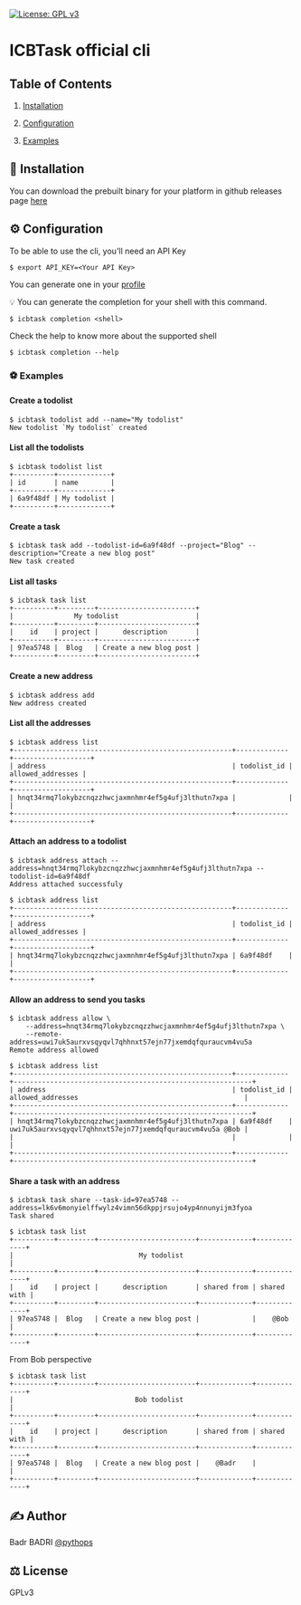 [![License: GPL v3](https://img.shields.io/badge/License-GPLv3-blue.svg)](https://www.gnu.org/licenses/gpl-3.0)

# ICBTask official cli

## Table of Contents

1. [Installation](#-installation)

2. [Configuration](#-configuration)

3. [Examples](#-examples)

## 🔌 Installation

You can download the prebuilt binary for your platform in github releases page [here](https://github.com/icbtask/client/releases)

## ⚙️ Configuration

To be able to use the cli, you'll need an API Key

```
$ export API_KEY=<Your API Key>
```

You can generate one in your [profile](https://icbtask.com)

💡 You can generate the completion for your shell with this command.

```
$ icbtask completion <shell>
```

Check the help to know more about the supported shell

```
$ icbtask completion --help
```

### ⚽ Examples

#### Create a todolist

```
$ icbtask todolist add --name="My todolist"
New todolist `My todolist` created
```

#### List all the todolists

```
$ icbtask todolist list
+----------+-------------+
| id       | name        |
+----------+-------------+
| 6a9f48df | My todolist |
+----------+-------------+
```

#### Create a task

```
$ icbtask task add --todolist-id=6a9f48df --project="Blog" --description="Create a new blog post"
New task created
```

#### List all tasks

```
$ icbtask task list
+----------+---------+------------------------+
|               My todolist                   |
+----------+---------+------------------------+
|    id    | project |      description       |
+----------+---------+------------------------+
| 97ea5748 |  Blog   | Create a new blog post |
+----------+---------+------------------------+
```

#### Create a new address

```
$ icbtask address add
New address created
```

#### List all the addresses

```
$ icbtask address list
+------------------------------------------------------+-------------+-------------------+
| address                                              | todolist_id | allowed_addresses |
+------------------------------------------------------+-------------+-------------------+
| hnqt34rmq7lokybzcnqzzhwcjaxmnhmr4ef5g4ufj3lthutn7xpa |             |                   |
+------------------------------------------------------+-------------+-------------------+
```

#### Attach an address to a todolist

```
$ icbtask address attach --address=hnqt34rmq7lokybzcnqzzhwcjaxmnhmr4ef5g4ufj3lthutn7xpa --todolist-id=6a9f48df
Address attached successfuly

$ icbtask address list
+------------------------------------------------------+-------------+-------------------+
| address                                              | todolist_id | allowed_addresses |
+------------------------------------------------------+-------------+-------------------+
| hnqt34rmq7lokybzcnqzzhwcjaxmnhmr4ef5g4ufj3lthutn7xpa | 6a9f48df    |                   |
+------------------------------------------------------+-------------+-------------------+
```

#### Allow an address to send you tasks

```
$ icbtask address allow \
    --address=hnqt34rmq7lokybzcnqzzhwcjaxmnhmr4ef5g4ufj3lthutn7xpa \
    --remote-address=uwi7uk5aurxvsqyqvl7qhhnxt57ejn77jxemdqfquraucvm4vu5a
Remote address allowed

$ icbtask address list
+------------------------------------------------------+-------------+-----------------------------------------------------------+
| address                                              | todolist_id | allowed_addresses                                         |
+------------------------------------------------------+-------------+-----------------------------------------------------------+
| hnqt34rmq7lokybzcnqzzhwcjaxmnhmr4ef5g4ufj3lthutn7xpa | 6a9f48df    | uwi7uk5aurxvsqyqvl7qhhnxt57ejn77jxemdqfquraucvm4vu5a @Bob |
|                                                      |             |                                                           |
+------------------------------------------------------+-------------+-----------------------------------------------------------+
```

#### Share a task with an address

```
$ icbtask task share --task-id=97ea5748 --address=lk6v6monyielffwylz4vimn56dkppjrsujo4yp4nnunyijm3fyoa
Task shared

$ icbtask task list
+----------+---------+------------------------+-------------+-------------+
|                               My todolist                               |
+----------+---------+------------------------+-------------+-------------+
|    id    | project |      description       | shared from | shared with |
+----------+---------+------------------------+-------------+-------------+
| 97ea5748 |  Blog   | Create a new blog post |             |    @Bob     |
+----------+---------+------------------------+-------------+-------------+
```

From Bob perspective

```
$ icbtask task list
+----------+---------+------------------------+-------------+-------------+
|                              Bob todolist                               |
+----------+---------+------------------------+-------------+-------------+
|    id    | project |      description       | shared from | shared with |
+----------+---------+------------------------+-------------+-------------+
| 97ea5748 |  Blog   | Create a new blog post |    @Badr    |             |
+----------+---------+------------------------+-------------+-------------+
```

## ✍️ Author

Badr BADRI [@pythops](https://github.com/pythops)

## ⚖️ License

GPLv3
